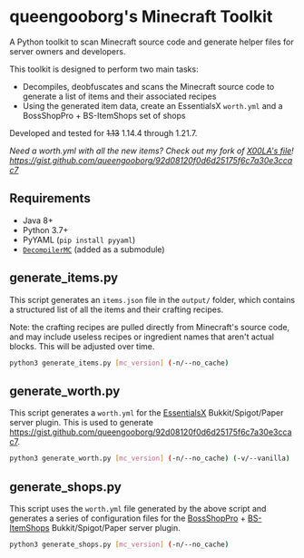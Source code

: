 # queengooborg's Minecraft Toolkit
A Python toolkit to scan Minecraft source code and generate helper files for server owners and developers.

This toolkit is designed to perform two main tasks:
- Decompiles, deobfuscates and scans the Minecraft source code to generate a list of items and their associated recipes
- Using the generated item data, create an EssentialsX `worth.yml` and a BossShopPro + BS-ItemShops set of shops

Developed and tested for ~~1.13~~ 1.14.4 through 1.21.7.

*Need a worth.yml with all the new items?  Check out my fork of [X00LA's file](https://github.com/X00LA/Bukkit-Essentials-worth.yml)!  https://gist.github.com/queengooborg/92d08120f0d6d25175f6c7a30e3ccac7*

## Requirements
 - Java 8+
 - Python 3.7+
 - PyYAML (`pip install pyyaml`)
 - [`DecompilerMC`](https://github.com/hube12/DecompilerMC) (added as a submodule)

## generate_items.py

This script generates an `items.json` file in the `output/` folder, which contains a structured list of all the items and their crafting recipes.

Note: the crafting recipes are pulled directly from Minecraft's source code, and may include useless recipes or ingredient names that aren't actual blocks.  This will be adjusted over time.

```sh
python3 generate_items.py [mc_version] (-n/--no_cache)
```

## generate_worth.py

This script generates a `worth.yml` for the [EssentialsX](https://www.spigotmc.org/resources/essentialsx.9089/) Bukkit/Spigot/Paper server plugin. This is used to generate https://gist.github.com/queengooborg/92d08120f0d6d25175f6c7a30e3ccac7.

```sh
python3 generate_worth.py [mc_version] (-n/--no_cache) (-v/--vanilla)
```

## generate_shops.py

This script uses the `worth.yml` file generated by the above script and generates a series of configuration files for the [BossShopPro](https://www.spigotmc.org/resources/bossshoppro-the-most-powerful-chest-gui-shop-menu-plugin.222/) + [BS-ItemShops](https://www.spigotmc.org/resources/itemshops-bsp-create-fancy-gui-shops-with-minimal-effort.26640/) Bukkit/Spigot/Paper server plugin.

```sh
python3 generate_shops.py [mc_version] (-n/--no_cache)
```
